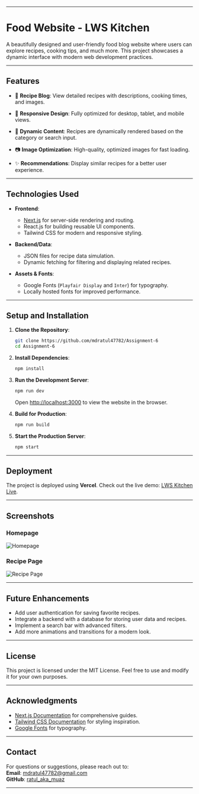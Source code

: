 

---

# **Food Website - LWS Kitchen**

A beautifully designed and user-friendly food blog website where users can explore recipes, cooking tips, and much more. This project showcases a dynamic interface with modern web development practices.

---

## **Features**

- 📝 **Recipe Blog**: View detailed recipes with descriptions, cooking times, and images.  
- 🎨 **Responsive Design**: Fully optimized for desktop, tablet, and mobile views.  
- 🔎 **Dynamic Content**: Recipes are dynamically rendered based on the category or search input.  
- 📷 **Image Optimization**: High-quality, optimized images for fast loading.  
  
- ✨ **Recommendations**: Display similar recipes for a better user experience.  

---

## **Technologies Used**

- **Frontend**:  
  - [Next.js](https://nextjs.org/) for server-side rendering and routing.  
  - React.js for building reusable UI components.  
  - Tailwind CSS for modern and responsive styling.  

- **Backend/Data**:  
  - JSON files for recipe data simulation.  
  - Dynamic fetching for filtering and displaying related recipes.  

- **Assets & Fonts**:  
  - Google Fonts (`Playfair Display` and `Inter`) for typography.  
  - Locally hosted fonts for improved performance.  

---

## **Setup and Installation**

1. **Clone the Repository**:
   ```bash
   git clone https://github.com/mdratul47782/Assignment-6
   cd Assignment-6
   ```

2. **Install Dependencies**:
   ```bash
   npm install
   ```

3. **Run the Development Server**:
   ```bash
   npm run dev
   ```
   Open [http://localhost:3000](http://localhost:3000) to view the website in the browser.

4. **Build for Production**:
   ```bash
   npm run build
   ```

5. **Start the Production Server**:
   ```bash
   npm start
   ```

---



## **Deployment**

The project is deployed using **Vercel**. Check out the live demo: [LWS Kitchen Live](https://your-deployment-link.vercel.app/).

---

## **Screenshots**

### **Homepage**
![Homepage](./screenshots/homepage.png)

### **Recipe Page**
![Recipe Page](./screenshots/recipe-page.png)

---

## **Future Enhancements**

- Add user authentication for saving favorite recipes.  
- Integrate a backend with a database for storing user data and recipes.  
- Implement a search bar with advanced filters.  
- Add more animations and transitions for a modern look.  

---

## **License**

This project is licensed under the MIT License. Feel free to use and modify it for your own purposes.

---

## **Acknowledgments**

- [Next.js Documentation](https://nextjs.org/docs) for comprehensive guides.  
- [Tailwind CSS Documentation](https://tailwindcss.com/docs) for styling inspiration.  
- [Google Fonts](https://fonts.google.com/) for typography.  

---

## **Contact**

For questions or suggestions, please reach out to:  
**Email**: mdratul47782@gmail.com  
**GitHub**: [ratul_aka_muaz](https://github.com/mdratul47782)

---
